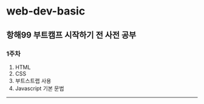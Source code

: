 # web-dev-basic

## 항해99 부트캠프 시작하기 전 사전 공부
### 1주차
1. HTML
2. CSS
3. 부트스트랩 사용
4. Javascript 기본 문법
----------------
